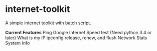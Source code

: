 # internet-toolkit
A simple internet toolkit with batch script.


**Current Features**
Ping Google
Internet Speed test (Need python 3.4 or later)
What is my IP
ipconfig release, renew, and flush
Network Stats
System Info

